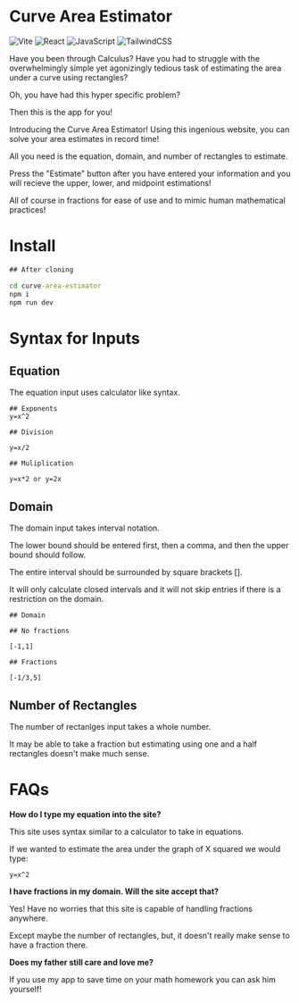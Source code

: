 # Curve Area Estimator

![Vite](https://img.shields.io/badge/vite-%23646CFF.svg?style=for-the-badge&logo=vite&logoColor=white) ![React](https://img.shields.io/badge/react-%2320232a.svg?style=for-the-badge&logo=react&logoColor=%2361DAFB) ![JavaScript](https://img.shields.io/badge/javascript-%23323330.svg?style=for-the-badge&logo=javascript&logoColor=%23F7DF1E) ![TailwindCSS](https://img.shields.io/badge/tailwindcss-%2338B2AC.svg?style=for-the-badge&logo=tailwind-css&logoColor=white)

Have you been through Calculus? Have you had to struggle with the overwhelmingly simple yet agonizingly tedious task of estimating the area under a curve using rectangles?

Oh, you have had this hyper specific problem?

Then this is the app for you!

Introducing the Curve Area Estimator! Using this ingenious website, you can solve your area estimates in record time!

All you need is the equation, domain, and number of rectangles to estimate. 

Press the "Estimate" button after you have entered your information and you will recieve the upper, lower, and midpoint estimations!

All of course in fractions for ease of use and to mimic human mathematical practices!

# Install

``` cmd
## After cloning

cd curve-area-estimator
npm i
npm run dev
```

# Syntax for Inputs

## Equation

The equation input uses calculator like syntax.

```
## Exponents
y=x^2

## Division

y=x/2

## Muliplication

y=x*2 or y=2x
```

## Domain

The domain input takes interval notation. 

The lower bound should be entered first, then a comma, and then the upper bound should follow. 

The entire interval should be surrounded by square brackets [].

It will only calculate closed intervals and it will not skip entries if there is a restriction on the domain.

```
## Domain

## No fractions

[-1,1]

## Fractions

[-1/3,5]
```

## Number of Rectangles

The number of rectanlges input takes a whole number.

It may be able to take a fraction but estimating using one and a half rectangles doesn't make much sense.

# FAQs

**How do I type my equation into the site?**

This site uses syntax similar to a calculator to take in equations. 

If we wanted to estimate the area under the graph of X squared we would type:

```
y=x^2
```

**I have fractions in my domain. Will the site accept that?**

Yes! Have no worries that this site is capable of handling fractions anywhere. 

Except maybe the number of rectangles, but, it doesn't really make sense to have a fraction there.

**Does my father still care and love me?**

If you use my app to save time on your math homework you can ask him yourself!
